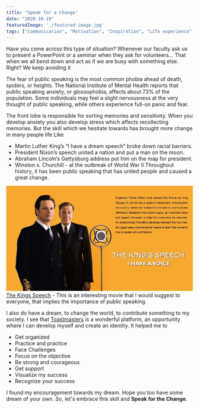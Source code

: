 ```yaml
---
title: "Speak for a Change"
date: "2020-10-19"
featuredImage: './featured-image.jpg'
tags: ["Communication", "Motivation", "Inspiration", "Life experience", "Review", "Positivity"]
---
```


Have you come across this type of situation? 
Whenever our faculty ask us to present a PowerPoint or a seminar when they ask for volunteers… That when we all bend down and act as if we are busy with something else. Right? We keep avoiding it

The fear of public speaking is the most common phobia ahead of death, spiders, or heights. The National Institute of Mental Health reports that public speaking anxiety, or glossophobia, affects about 73% of the population. Some individuals may feel a slight nervousness at the very thought of public speaking, while others experience full-on panic and fear.

The front lobe is responsible for sorting memories and sensitivity. When you develop anxiety you also develop stress which affects recollecting memories. But the skill which we hesitate towards has brought more change in many people life Like 

- Martin Luther King’s “I have a dream speech” broke down racial barriers.
- President Nixon’s speech united a nation and put a man on the moon.
- Abraham Lincoln’s Gettysburg address put him on the map for president. 
- Winston s. Churchill - at the outbreak of World War II
Throughout history, it has been public speaking that has united people and caused a great change. 

![](./1.jpg)
[The Kings Speech](https://www.youtube.com/watch?v=EcxBrTvLbBM) - This is an interesting movie that I would suggest to everyone, that implies the importance of public speaking.

I also do have a dream, to change the world, to contribute something to my society. I see that [Toastmasters](https://1274.toastmastersclubs.org/agenda.html?21whBY) is a wonderful platform, an opportunity where I can develop myself and create an identity. It helped me to
- Get organized
- Practice and practice
- Face Challenges
- Focus on the objective
- Be strong and courageous
- Get support
- Visualize my success 
- Recognize your success

I found my encouragement towards my dream. Hope you too have some dream of your own. So, let's embrace this skill and **Speak for the Change**.

